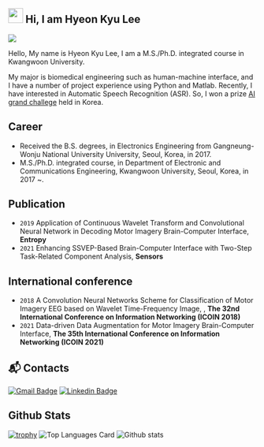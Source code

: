 ## <img src="https://raw.githubusercontent.com/MartinHeinz/MartinHeinz/master/wave.gif" width="30px"> Hi, I am Hyeon Kyu Lee

<a href="https://hits.seeyoufarm.com"><img src="https://hits.seeyoufarm.com/api/count/incr/badge.svg?url=https%3A%2F%2Fgithub.com%2Fskgusrb12&count_bg=%2379C83D&title_bg=%23555555&icon=&icon_color=%23E7E7E7&title=hits&edge_flat=false"/></a>

Hello, My name is Hyeon Kyu Lee, I am a M.S./Ph.D. integrated course in Kwangwoon University.

My major is biomedical engineering such as human-machine interface, and I have a number of project experience using Python and Matlab. Recently, I have interested in Automatic Speech Recognition (ASR). So, I won a prize [AI grand challege](http://www.ai-challenge.kr/) held in Korea.

## Career

- Received the B.S. degrees, in Electronics Engineering from Gangneung-Wonju National University University, Seoul, Korea, in 2017.
- M.S./Ph.D. integrated course, in Department of Electronic and Communications Engineering, Kwangwoon University, Seoul, Korea, in 2017 ~.

## Publication

- `2019` Application of Continuous Wavelet Transform and Convolutional Neural Network in Decoding Motor Imagery Brain-Computer Interface, **Entropy**
- `2021` Enhancing SSVEP-Based Brain-Computer Interface with Two-Step Task-Related Component Analysis, **Sensors**

## International conference

- `2018` A Convolution Neural Networks Scheme for Classification of Motor Imagery EEG based on Wavelet Time-Frequency Image, , **The 32nd International Conference on Information Networking (ICOIN 2018)**
- `2021` Data-driven Data Augmentation for Motor Imagery Brain-Computer Interface, **The 35th International Conference on Information Networking (ICOIN 2021)**

## :mailbox_with_mail: Contacts
[![Gmail Badge](https://img.shields.io/badge/Gmail-d14836?style=flat-square&logo=Gmail&logoColor=white&link=mailto:skgusrb12@gmail.com)](mailto:skgusrb12@gmail.com)
[![Linkedin Badge](https://img.shields.io/badge/-LinkedIn-blue?style=flat-square&logo=Linkedin&logoColor=white&link=https://www.linkedin.com/in/hyeon-kyu-lee-b9907b172)](https://www.linkedin.com/in/hyeon-kyu-lee-b9907b172)


## Github Stats
[![trophy](https://github-profile-trophy.vercel.app/?username=skgusrb12&theme=buefy)](https://github.com/ryo-ma/github-profile-trophy)
![Top Languages Card](https://github-readme-stats.vercel.app/api/top-langs/?username=skgusrb12)
![Github stats](https://github-readme-stats.vercel.app/api?username=skgusrb12&theme=buefy&show_icons=true&count_private=true)


<!--
**skgusrb12/skgusrb12** is a ✨ _special_ ✨ repository because its `README.md` (this file) appears on your GitHub profile.

Here are some ideas to get you started:

- 🔭 I’m currently working on ...
- 🌱 I’m currently learning ...
- 👯 I’m looking to collaborate on ...
- 🤔 I’m looking for help with ...
- 💬 Ask me about ...
- 📫 How to reach me: ...
- 😄 Pronouns: ...
- ⚡ Fun fact: ...
-->
